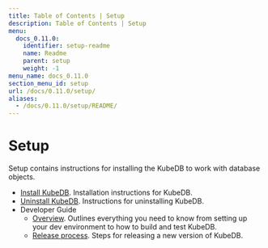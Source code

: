 ```yaml
---
title: Table of Contents | Setup
description: Table of Contents | Setup
menu:
  docs_0.11.0:
    identifier: setup-readme
    name: Readme
    parent: setup
    weight: -1
menu_name: docs_0.11.0
section_menu_id: setup
url: /docs/0.11.0/setup/
aliases:
  - /docs/0.11.0/setup/README/
---
```


# Setup

Setup contains instructions for installing the KubeDB to work with database objects.

- [Install KubeDB](/docs/setup/install.md). Installation instructions for KubeDB.
- [Uninstall KubeDB](/docs/setup/uninstall.md). Instructions for uninstalling KubeDB.
- Developer Guide
  - [Overview](/docs/setup/developer-guide/overview.md). Outlines everything you need to know from setting up your dev environment to how to build and test KubeDB.
  - [Release process](/docs/setup/developer-guide/release.md). Steps for releasing a new version of KubeDB.

